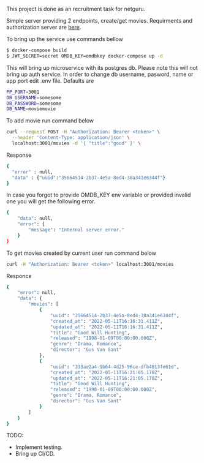 This project is done as an recruitment task for netguru.

Simple server providing 2 endpoints, create/get movies. Requirments and authorization server are [here](https://github.com/netguru/nodejs-recruitment-task).


To bring up the service use commands bellow

```sh
$ docker-compose build
$ JWT_SECRET=secret OMDB_KEY=omdbkey docker-compose up -d
```

This will bring up microservice with its postgres db. Please note this will not bring up auth service.
In order to change db username, pasword, name or app port edit .env file. Defaults are

```sh
PP_PORT=3001
DB_USERNAME=somesome
DB_PASSWORD=somesome
DB_NAME=moviemovie
```

To add movie run command below
```sh
curl --request POST -H "Authorization: Bearer <token>" \
  --header 'Content-Type: application/json' \
  localhost:3001/movies -d '{ "title":"good" }' \  
```
Response
```sh
{
  "error" : null,
  "data" : {"uuid":"35664514-2b37-4e5a-8ed4-38a341e6344f"}
}
```

In case you forgot to provide OMDB_KEY env variable or provided invalid one you will get the following error.

```sh
{
    "data": null,
    "error": {
        "message": "Internal server error."
    }
}
```

To get movies created by current user run command below

```sh
curl -H "Authorization: Bearer <token>" localhost:3001/movies 
```

Responce
```sh
{
    "error": null,
    "data": {
        "movies": [
            {
                "uuid": "35664514-2b37-4e5a-8ed4-38a341e6344f",
                "created_at": "2022-05-11T16:16:31.411Z",
                "updated_at": "2022-05-11T16:16:31.411Z",
                "title": "Good Will Hunting",
                "released": "1998-01-09T00:00:00.000Z",
                "genre": "Drama, Romance",
                "director": "Gus Van Sant"
            },
            {
                "uuid": "333ae2a4-9b64-4d25-96ce-dfb4813fe61d",
                "created_at": "2022-05-11T16:21:05.170Z",
                "updated_at": "2022-05-11T16:21:05.170Z",
                "title": "Good Will Hunting",
                "released": "1998-01-09T00:00:00.000Z",
                "genre": "Drama, Romance",
                "director": "Gus Van Sant"
            }
        ]
    }
}
```

TODO:
* Implement testing.
* Bring up CI/CD.
